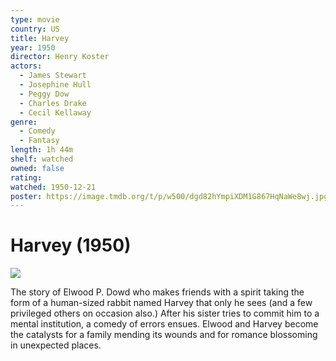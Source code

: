 ```yaml
---
type: movie
country: US
title: Harvey
year: 1950
director: Henry Koster
actors:
  - James Stewart
  - Josephine Hull
  - Peggy Dow
  - Charles Drake
  - Cecil Kellaway
genre:
  - Comedy
  - Fantasy
length: 1h 44m
shelf: watched
owned: false
rating:
watched: 1950-12-21
poster: https://image.tmdb.org/t/p/w500/dgd82hYmpiXDM1G867HqNaWe8wj.jpg
---
```


# Harvey (1950)

![](https://image.tmdb.org/t/p/w500/dgd82hYmpiXDM1G867HqNaWe8wj.jpg)

The story of Elwood P. Dowd who makes friends with a spirit taking the form of a human-sized rabbit named Harvey that only he sees (and a few privileged others on occasion also.) After his sister tries to commit him to a mental institution, a comedy of errors ensues. Elwood and Harvey become the catalysts for a family mending its wounds and for romance blossoming in unexpected places.
